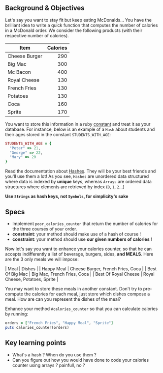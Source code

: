 ## Background & Objectives

Let's say you want to stay fit but keep eating McDonalds... You have the brilliant idea to write a quick function that computes the number of calories in a McDonald order. We consider the following products (with their respective number of calories).

| Item          | Calories |
| ------------- |---------:|
| Cheese Burger | 290      |
| Big Mac       | 300      |
| Mc Bacon      | 400      |
| Royal Cheese  | 130      |
| French Fries  | 130      |
| Potatoes      | 130      |
| Coca          | 160      |
| Sprite        | 170      |

You want to store this information in a ruby [constant](http://en.wikibooks.org/wiki/Ruby_Programming/Syntax/Variables_and_Constants#Constants) and treat it as your database.
For instance, below is an example of a `Hash` about students and their ages stored in the constant `STUDENTS_WITH_AGE`:

```ruby
STUDENTS_WITH_AGE = {
  "Peter" => 21,
  "George" => 22,
  "Mary" => 20
}
```

Read the documentation about [Hashes](http://www.ruby-doc.org/core-2.2.0/Hash.html).
They will be your best friends and you'll use them a lot!
As you see, `Hashes` are unordered data structured where data is indexed by **unique** keys,
whereas `Arrays` are ordered data structures where elements are retrieved by index (`0`, `1`, `2`...)

**Use `Strings` as hash keys, not `Symbols`, for simplicity's sake**

## Specs

- Implement `poor_calories_counter` that return the number of calories for the three courses of your order.
- **constraint**: your method should make use of a hash of course !
- **constraint**: your method should use **our given numbers of calories** !

Now let's say you want to enhance your calories counter, so that he can accepts indifferently a list of beverage, burgers, sides, **and MEALS**. Here are the 3 only meals we will impose:

| Meal                 | Dishes                            |
| Happy Meal           | Cheese Burger, French Fries, Coca |
| Best Of Big Mac      | Big Mac, French Fries, Coca       |
| Best Of Royal Cheese | Royal Cheese, Potatoes, Sprite    |

You may want to store these meals in another constant. Don't try to pre-compute the calories for each meal,
just store which dishes compose a meal. How are can you represent the dishes of the meal?

Enhance your method `#calories_counter` so that you can calculate calories by running:

```ruby
orders = ["French Fries", "Happy Meal", "Sprite"]
puts calories_counter(orders)
```

## Key learning points

- What's a hash ? When do you use them ?
- Can you figure out how you would have done to code your calories counter using arrays ? painfull, no ?
